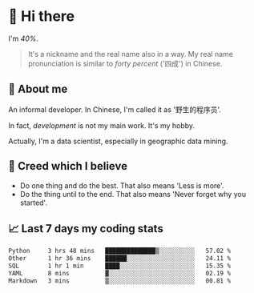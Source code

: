 # 👋 Hi there

I'm *40%*.

> It's a nickname and the real name also in a way.
> My real name pronunciation is similar to *forty percent* ('四成') in Chinese.

## :speech_balloon: About me

An informal developer. In Chinese, I'm called it as '野生的程序员'.

In fact, _development_ is not my main work. It's my hobby.

Actually, I'm a data scientist, especially in geographic data mining.

## :see_no_evil: Creed which I believe

- Do one thing and do the best. That also means 'Less is more'.
- Do the thing until to the end. That also means 'Never forget why you started'.

## :chart_with_upwards_trend: Last 7 days my coding stats

<!--START_SECTION:waka-->

```txt
Python     3 hrs 48 mins   ██████████████▒░░░░░░░░░░   57.02 %
Other      1 hr 36 mins    ██████░░░░░░░░░░░░░░░░░░░   24.11 %
SQL        1 hr 1 min      ████░░░░░░░░░░░░░░░░░░░░░   15.35 %
YAML       8 mins          ▓░░░░░░░░░░░░░░░░░░░░░░░░   02.19 %
Markdown   3 mins          ▒░░░░░░░░░░░░░░░░░░░░░░░░   00.81 %
```

<!--END_SECTION:waka-->
